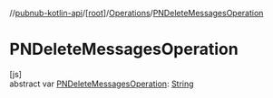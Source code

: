 //[pubnub-kotlin-api](../../../index.md)/[[root]](../index.md)/[Operations](index.md)/[PNDeleteMessagesOperation](-p-n-delete-messages-operation.md)

# PNDeleteMessagesOperation

[js]\
abstract var [PNDeleteMessagesOperation](-p-n-delete-messages-operation.md): [String](https://kotlinlang.org/api/latest/jvm/stdlib/kotlin/-string/index.html)
